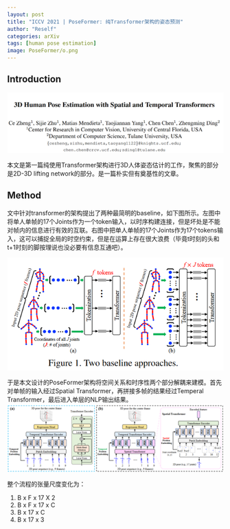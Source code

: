 ```yaml
---
layout: post
title: "ICCV 2021 | PoseFormer: 纯Transformer架构的姿态预测"
author: "Reself"
categories: arXiv
tags: [human pose estimation]
image: PoseFormer/o.png
---
```



## Introduction

![](../assets/img/PoseFormer/t.png)

本文是第一篇纯使用Transformer架构进行3D人体姿态估计的工作，聚焦的部分是2D-3D lifting network的部分。是一篇朴实但有奠基性的文章。

## Method

文中针对transformer的架构提出了两种最简明的baseline，如下图所示。左图中将单人单帧的17个Joints作为一个token输入，以时序构建连接，但是坏处是不能对帧内的信息进行有效的互联。右图中把单人单帧的17个Joints作为17个tokens输入，这可以捕捉全局的时空约束，但是在运算上存在很大浪费（毕竟t时刻的头和t+1时刻的脚按理说也没必要有信息互通吧）。

![](../assets/img/PoseFormer/b.png)

于是本文设计的PoseFormer架构将空间关系和时序性两个部分解耦来建模。首先对单帧的输入经过Spatial Transformer，再拼接多帧的结果经过Temperal Transformer，最后进入单层的NLP输出结果。
![](../assets/img/PoseFormer/o.png)

整个流程的张量尺度变化为：
1. B x F x 17 X 2
2. B x F x 17 x C
3. B x 17 x C
4. B x 17 x 3